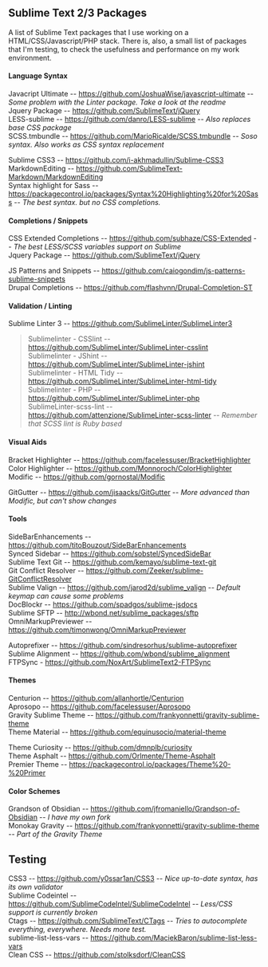 ## Sublime Text 2/3 Packages
A list of Sublime Text packages that I use working on a HTML/CSS/Javascript/PHP stack. There is, also, a small list of packages that I'm testing, to check the usefulness and performance on my work environment.

#### Language Syntax

Javacript Ultimate -- <https://github.com/JoshuaWise/javascript-ultimate> -- *Some problem with the Linter package. Take a look at the readme*<br>
Jquery Package -- <https://github.com/SublimeText/jQuery><br>
LESS-sublime -- <https://github.com/danro/LESS-sublime> -- *Also replaces base CSS package*<br>
SCSS.tmbundle -- <https://github.com/MarioRicalde/SCSS.tmbundle> -- *Soso syntax. Also works as CSS syntax replacement*<br>

Sublime CSS3 -- <https://github.com/i-akhmadullin/Sublime-CSS3><br>
MarkdownEditing -- <https://github.com/SublimeText-Markdown/MarkdownEditing><br>
Syntax highlight for Sass -- <https://packagecontrol.io/packages/Syntax%20Highlighting%20for%20Sass> -- *The best syntax. but no CSS completions.*<br>

#### Completions / Snippets

CSS Extended Completions -- <https://github.com/subhaze/CSS-Extended> -- *The best LESS/SCSS variables support on Sublime*<br>
Jquery Package -- <https://github.com/SublimeText/jQuery><br>

JS Patterns and Snippets -- <https://github.com/caiogondim/js-patterns-sublime-snippets><br>
Drupal Completions -- <https://github.com/flashvnn/Drupal-Completion-ST><br>

#### Validation / Linting

Sublime Linter 3 -- <https://github.com/SublimeLinter/SublimeLinter3><br>
> Sublimelinter - CSSlint -- <https://github.com/SublimeLinter/SublimeLinter-csslint><br>
> Sublimelinter - JShint -- <https://github.com/SublimeLinter/SublimeLinter-jshint><br>
> Sublimelinter - HTML Tidy -- <https://github.com/SublimeLinter/SublimeLinter-html-tidy><br>
> Sublimelinter - PHP -- <https://github.com/SublimeLinter/SublimeLinter-php><br>
> SublimeLinter-scss-lint -- <https://github.com/attenzione/SublimeLinter-scss-linter> -- *Remember that SCSS lint is Ruby based*<br>

#### Visual Aids

Bracket Highlighter -- <https://github.com/facelessuser/BracketHighlighter><br>
Color Highlighter -- <https://github.com/Monnoroch/ColorHighlighter><br>
Modific -- <https://github.com/gornostal/Modific><br>

GitGutter -- <https://github.com/jisaacks/GitGutter> -- *More advanced than Modific, but can't show changes*<br>

#### Tools

Side​Bar​Enhancements -- <https://github.com/titoBouzout/SideBarEnhancements><br>
Synced Sidebar -- <https://github.com/sobstel/SyncedSideBar><br>
Sublime Text Git -- <https://github.com/kemayo/sublime-text-git><br>
Git Conflict Resolver -- <https://github.com/Zeeker/sublime-GitConflictResolver><br>
Sublime Valign -- <https://github.com/jarod2d/sublime_valign> -- *Default keymap can cause some problems*<br>
DocBlockr -- <https://github.com/spadgos/sublime-jsdocs><br>
Sublime SFTP -- <http://wbond.net/sublime_packages/sftp><br>
OmniMarkupPreviewer -- <https://github.com/timonwong/OmniMarkupPreviewer><br>

Autoprefixer -- <https://github.com/sindresorhus/sublime-autoprefixer>
Sublime Alignment -- <https://github.com/wbond/sublime_alignment><br>
FTPSync - <https://github.com/NoxArt/SublimeText2-FTPSync><br>

#### Themes

Centurion -- <https://github.com/allanhortle/Centurion><br>
Aprosopo -- <https://github.com/facelessuser/Aprosopo><br>
Gravity Sublime Theme -- <https://github.com/frankyonnetti/gravity-sublime-theme><br>
Theme Material -- <https://github.com/equinusocio/material-theme><br>

Theme Curiosity -- <https://github.com/dmnplb/curiosity><br>
Theme Asphalt -- <https://github.com/Orlmente/Theme-Asphalt><br>
Premier Theme -- <https://packagecontrol.io/packages/Theme%20-%20Primer><br>

#### Color Schemes

Grandson of Obsidian -- <https://github.com/jfromaniello/Grandson-of-Obsidian> -- *I have my own fork*<br>
Monokay Gravity -- <https://github.com/frankyonnetti/gravity-sublime-theme> -- *Part of the Gravity Theme*

## Testing

CSS3 -- <https://github.com/y0ssar1an/CSS3> -- *Nice up-to-date syntax, has its own validator*<br>
Sublime Codeintel -- <https://github.com/SublimeCodeIntel/SublimeCodeIntel> -- *Less/CSS support is currently broken*<br>
Ctags -- <https://github.com/SublimeText/CTags> -- *Tries to autocomplete everything, everywhere. Needs more test.*<br>
sublime-list-less-vars -- <https://github.com/MaciekBaron/sublime-list-less-vars><br>
Clean CSS -- <https://github.com/stolksdorf/CleanCSS><br>
